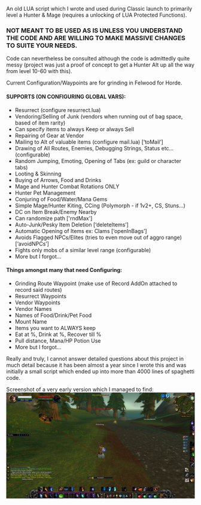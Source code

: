 An old LUA script which I wrote and used during Classic launch to primarily level a Hunter & Mage (requires a unlocking of LUA Protected Functions). 

### NOT MEANT TO BE USED AS IS UNLESS YOU UNDERSTAND THE CODE AND ARE WILLING TO MAKE MASSIVE CHANGES TO SUITE YOUR NEEDS. 

Code can nevertheless be consulted although the code is admittedly quite messy (project was just a proof of concept to get a Hunter Alt up all the way from level 10-60 with this).

Current Configuration/Waypoints are for grinding in Felwood for Horde.

#### SUPPORTS (ON CONFIGURING GLOBAL VARS):
- Resurrect (configure resurrect.lua)
- Vendoring/Selling of Junk (vendors when running out of bag space, based of item rarity)
- Can specify items to always Keep or always Sell
- Repairing of Gear at Vendor
- Mailing to Alt of valuable items (configure mail.lua) [‘toMail’]
- Drawing of All Routes, Enemies, Debugging Strings, Status etc… (configurable)
- Random Jumping, Emoting, Opening of Tabs (ex: guild or character tabs)
- Looting & Skinning
- Buying of Arrows, Food and Drinks
- Mage and Hunter Combat Rotations ONLY
- Hunter Pet Management
- Conjuring of Food/Water/Mana Gems
- Simple Mage/Hunter Kiting, CCing (Polymorph - if 1v2+, CS, Stuns...)
- DC on Item Break/Enemy Nearby
- Can randomize path ['rndMax']
- Auto-Junk/Pesky Item Deletion [‘deleteItems’]
- Automatic Opening of Items ex: Clams [‘openInBags’]
- Avoids Flagged NPCs/Elites (tries to even move out of aggro range) [‘avoidNPCs’]
- Fights only mobs of a similar level range (configurable)
- More but I forgot…

#### Things amongst many that need Configuring:
- Grinding Route Waypoint (make use of Record AddOn attached to record said routes)
- Resurrect Waypoints
- Vendor Waypoints
- Vendor Names
- Names of Food/Drink/Pet Food
- Mount Name
- Items you want to ALWAYS keep
- Eat at %, Drink at %, Recover till %
- Pull distance, Mana/HP Potion Use
- More but I forgot...

Really and truly, I cannot answer detailed questions about this project in much detail because it has been almost a year since I wrote this and was initially a small script which ended up into more than 4000 lines of spaghetti code.

Screenshot of a very early version which I managed to find:
![Screenshot](img.jpg)
